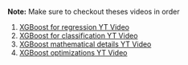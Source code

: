 **Note:** Make sure to checkout theses videos in order <br>
1. [XGBoost for regression YT Video](https://www.youtube.com/watch?v=OtD8wVaFm6E) <br>
2. [XGBoost for classification YT Video](https://www.youtube.com/watch?v=8b1JEDvenQU) <br>
3. [XGBoost mathematical details YT Video](https://www.youtube.com/watch?v=ZVFeW798-2I) <br>
4. [XGBoost optimizations YT Video](https://www.youtube.com/watch?v=oRrKeUCEbq8) <br>
